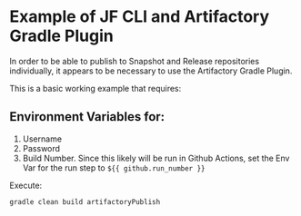 # Example of JF CLI and Artifactory Gradle Plugin

In order to be able to publish to Snapshot and Release repositories individually, it appears to be necessary to use the Artifactory Gradle Plugin.  

This is a basic working example that requires:
## Environment Variables for:
1. Username
1. Password
1. Build Number.  Since this likely will be run in Github Actions, set the Env Var for the run step to
`${{ github.run_number }}`

Execute:
```bash
gradle clean build artifactoryPublish
```